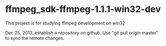 ffmpeg_sdk-ffmpeg-1.1.1-win32-dev
=================================

This project is for studying ffmpeg development on win32

Dec 25, 2013, establish a repository on github.  Use "git pull origin master" to sync the remote changes.
